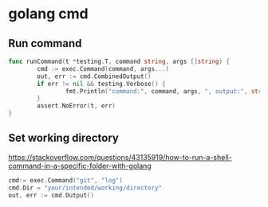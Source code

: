 # golang cmd
## Run command
```go
func runCommand(t *testing.T, command string, args []string) {
        cmd := exec.Command(command, args...)
        out, err := cmd.CombinedOutput()
        if err != nil && testing.Verbose() {
                fmt.Println("command:", command, args, ", output:", string(out))
        }
        assert.NoError(t, err)
}
```

## Set working directory
https://stackoverflow.com/questions/43135919/how-to-run-a-shell-command-in-a-specific-folder-with-golang
```go
cmd:= exec.Command("git", "log")
cmd.Dir = "your/intended/working/directory"
out, err := cmd.Output()
```
